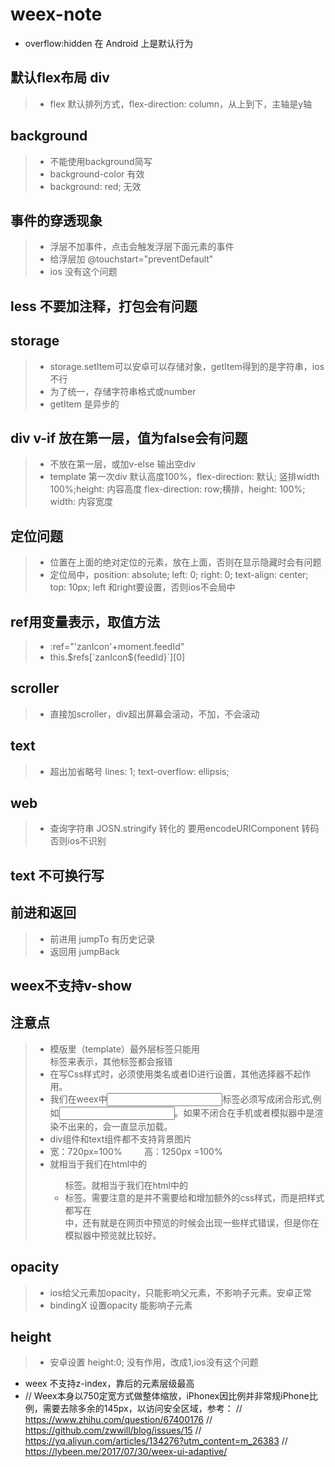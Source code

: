 # weex-note

* overflow:hidden 在 Android 上是默认行为

## 默认flex布局 div
> * flex 默认排列方式，flex-direction: column，从上到下，主轴是y轴

## background
> * 不能使用background简写
> * background-color 有效
> * background: red; 无效

## 事件的穿透现象
> * 浮层不加事件，点击会触发浮层下面元素的事件
> * 给浮层加 @touchstart="preventDefault"
> * ios 没有这个问题

## less 不要加注释，打包会有问题

## storage
> * storage.setItem可以安卓可以存储对象，getItem得到的是字符串，ios不行
> * 为了统一，存储字符串格式或number
> * getItem 是异步的


## div v-if 放在第一层，值为false会有问题
> * 不放在第一层，或加v-else 输出空div
> * template 第一次div 默认高度100%，flex-direction: 默认; 竖排width 100%;height: 内容高度
flex-direction: row;横排，height: 100%; width: 内容宽度

## 定位问题
> * 位置在上面的绝对定位的元素，放在上面，否则在显示隐藏时会有问题
> * 定位局中，position: absolute; left: 0; right: 0; text-align: center; top: 10px; left 和right要设置，否则ios不会局中

## ref用变量表示，取值方法
> * :ref="'zanIcon'+moment.feedId"
> * this.$refs[`zanIcon${feedId}`][0]


## scroller
> * 直接加scroller，div超出屏幕会滚动，不加，不会滚动

## text 
> * 超出加省略号 lines: 1; text-overflow: ellipsis;


## web
> * 查询字符串  JOSN.stringify 转化的  要用encodeURIComponent  转码  否则ios不识别

## text 不可换行写

## 前进和返回
> * 前进用 jumpTo 有历史记录
> * 返回用  jumpBack

## weex不支持v-show

## 注意点
> * 模版里（template）最外层标签只能用<div>标签来表示，其他标签都会报错
> * 在写Css样式时，必须使用类名或者ID进行设置，其他选择器不起作用。
> * 我们在weex中<input>标签必须写成闭合形式,例如<input/>。如果不闭合在手机或者模拟器中是渲染不出来的，会一直显示加载。
> * div组件和text组件都不支持背景图片
> * 宽：720px=100%         高：1250px =100%
> * <list>就相当于我们在html中的<ul>标签。<cell>就相当于我们在html中的<li>标签。需要注意的是并不需要给<list>和<cell>增加额外的css样式，而是把样式都写在<div>中，还有就是在网页中预览的时候会出现一些样式错误，但是你在模拟器中预览就比较好。

## opacity
> * ios给父元素加opacity，只能影响父元素，不影响子元素。安卓正常
> * bindingX 设置opacity 能影响子元素

## height
> * 安卓设置 height:0; 没有作用，改成1,ios没有这个问题







* weex 不支持z-index，靠后的元素层级最高
* // Weex本身以750定宽方式做整体缩放，iPhonex因比例并非常规iPhone比例，需要去除多余的145px，以访问安全区域，参考：
      // https://www.zhihu.com/question/67400176
      // https://github.com/zwwill/blog/issues/15
      // https://yq.aliyun.com/articles/134276?utm_content=m_26383
      // https://lybeen.me/2017/07/30/weex-ui-adaptive/